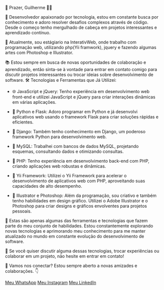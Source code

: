 👋 Prazer, Guilherme 👨‍💻

🚀 Desenvolvedor apaixonado por tecnologia, estou em constante busca por conhecimento e adoro resolver desafios complexos através de código. Desde o começo tenho mergulhado de cabeça em projetos interessantes e aprendizado contínuo. 

💼 Atualmente, sou estágiario na InterativWeb, onde trabalho com programação web, utilizando php(Yii framwork), jquery e fazendo algumas artes com Photoshop e Illustrator.

📚 Estou sempre em busca de novas oportunidades de colaboração e aprendizado, então sinta-se à vontade para entrar em contato comigo para discutir projetos interessantes ou trocar ideias sobre desenvolvimento de software.
🛠️ Tecnologias e Ferramentas que Já Utilizei:

- 🌐 JavaScript e jQuery: Tenho experiência em desenvolvimento web front-end e utilizei JavaScript e jQuery para criar interações dinâmicas em várias aplicações.

- 🐍 Python e Flask: Adoro programar em Python e já desenvolvi aplicativos web usando o framework Flask para criar soluções rápidas e eficientes.

- 🌿 Django: Também tenho conhecimento em Django, um poderoso framework Python para desenvolvimento web.

- 🐘 MySQL: Trabalhei com bancos de dados MySQL, projetando esquemas, consultando dados e otimizando consultas.

- 📝 PHP: Tenho experiência em desenvolvimento back-end com PHP, criando aplicações web robustas e dinâmicas.

- 🚀 Yii Framework: Utilizei o Yii Framework para acelerar o desenvolvimento de aplicativos web com PHP, aproveitando suas capacidades de alto desempenho.

- 🎨 Illustrator e Photoshop: Além da programação, sou criativo e também tenho habilidades em design gráfico. Utilizei o Adobe Illustrator e o Photoshop para criar designs e gráficos envolventes para projetos pessoais.

🚀 Estas são apenas algumas das ferramentas e tecnologias que fazem parte do meu conjunto de habilidades. Estou constantemente explorando novas tecnologias e aprimorando meu conhecimento para me manter atualizado no mundo em constante evolução do desenvolvimento de software.

💬 Se você quiser discutir alguma dessas tecnologias, trocar experiências ou colaborar em um projeto, não hesite em entrar em contato!


💬 Vamos nos conectar? Estou sempre aberto a novas amizades e colaborações. 👇

[Meu WhatsApp](tel:+5548991375109) [Meu Instagram](https://www.instagram.com/guimoraesf/) [Meu LinkedIn](https://www.linkedin.com/in/guilhermemfloriano/)
